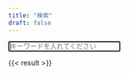 ```yaml
---
title: "検索"
draft: false
---
```

<input id = "query" onkeyup="search(this.value)" size="25" autocomplete="off" autofocus placeholder="キーワードを入れてください" />

<script>
    // 検索
    function search(query) {
        $(".card").each(function(i, elem) {
            var question = $(elem).find("span").text().toLowerCase();
            var answer = $(elem).find(".card-body").text().toLowerCase();
            if (query == "" || (question.indexOf(query) == -1 && answer.indexOf(query) == -1)) {
                $(elem).css("display", "none");
            } else {
                $(elem).css("display", "block");
            }
        })
    }
    // ハッシュフラグメントの値で検索を実行
    function searchWithHash() {
        const hash = decodeURI(location.hash.substring(1));
        search(hash);
        // 必要があれば input 要素の値を更新
        const queryElem = document.getElementById('query');
        if (queryElem.value !== hash) {
        queryElem.value = hash;
        }
    }
    // ハッシュフラグメント付きの URL でページを開いたときに検索
    window.addEventListener('DOMContentLoaded', searchWithHash);
    // ページ表示後にハッシュフラグメントが変化したら検索
    window.addEventListener('hashchange', searchWithHash);
</script>

{{< result >}}